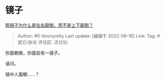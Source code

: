 # 镜子
[照镜子为什么是左右颠倒，而不是上下颠倒？](https://www.zhihu.com/question/19552727/answer/2676615718)
> Author: #0-Anonymity
> Last update: [编辑于 2022-09-16]
> Link:
> Tag: #其它/杂论
> 评论区:
> 泛讨论:

你面朝南，你面前有一镜子。

请问。

镜中人面朝……？
